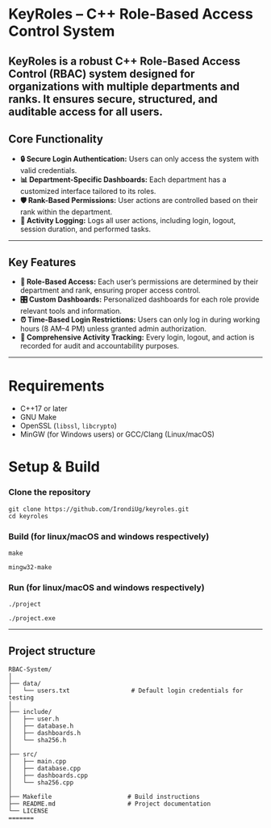 
# KeyRoles – C++ Role-Based Access Control System

**KeyRoles** is a robust C++ **Role-Based Access Control (RBAC) system** designed for organizations with multiple departments and ranks. It ensures **secure, structured, and auditable access** for all users.  
---
## **Core Functionality**
- **🔒 Secure Login Authentication:** Users can only access the system with valid credentials.  
- **📊 Department-Specific Dashboards:** Each department has a customized interface tailored to its roles.  
- **🛡️ Rank-Based Permissions:** User actions are controlled based on their rank within the department.  
- **📝 Activity Logging:** Logs all user actions, including login, logout, session duration, and performed tasks.  

---

## **Key Features**
- **👥 Role-Based Access:** Each user’s permissions are determined by their department and rank, ensuring proper access control.  
- **🎛️ Custom Dashboards:** Personalized dashboards for each role provide relevant tools and information.  
- **⏰ Time-Based Login Restrictions:** Users can only log in during working hours (8 AM–4 PM) unless granted admin authorization.  
- **📌 Comprehensive Activity Tracking:** Every login, logout, and action is recorded for audit and accountability purposes.  
---
# Requirements

- C++17 or later
- GNU Make
- OpenSSL (`libssl`, `libcrypto`)
- MinGW (for Windows users) or GCC/Clang (Linux/macOS)

# Setup & Build

### Clone the repository
```
git clone https://github.com/IrondiUg/keyroles.git
cd keyroles
```
### Build (for linux/macOS and windows respectively)
```
make
```
```
mingw32-make
```
### Run (for linux/macOS and windows respectively)
```
./project
```
```
./project.exe
```
---

## Project structure
```
RBAC-System/                   
│
├── data/                        
│   └── users.txt                 # Default login credentials for testing
│
├── include/                     
│   ├── user.h
│   ├── database.h
│   ├── dashboards.h
│   └── sha256.h
│
├── src/                         
│   ├── main.cpp
│   ├── database.cpp
│   ├── dashboards.cpp
│   └── sha256.cpp
│
├── Makefile                     # Build instructions
├── README.md                    # Project documentation
└── LICENSE                      
=======



